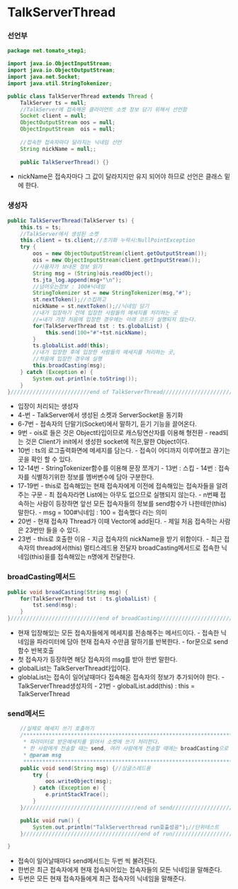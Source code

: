 # TalkServerThread

### 선언부

```java
package net.tomato_step1;

import java.io.ObjectInputStream;
import java.io.ObjectOutputStream;
import java.net.Socket;
import java.util.StringTokenizer;

public class TalkServerThread extends Thread {
	TalkServer ts = null;
	//TalkServer에 접속해온 클라이언트 소켓 정보 담기 위해서 선언함
	Socket client = null;
	ObjectOutputStream oos = null;
	ObjectInputStream  ois = null;
	
	//접속한 접속자마다 달라지는 닉네임 선언
	String nickName = null;;
	
	public TalkServerThread() {}
```

* nickName은 접속자마다 그 값이 달라지지만 유지 되어야 하므로 선언은 클래스 밑에 한다.

### 생성자

```java
public TalkServerThread(TalkServer ts) {
	this.ts = ts;
	//TalkServer에서 생성된 소켓
	this.client = ts.client;//초기화 누락시:NullPointException
	try {
		oos = new ObjectOutputStream(client.getOutputStream());
		ois = new ObjectInputStream(client.getInputStream());
		//사용자가 보내온 정보 읽기
		String msg = (String)ois.readObject();
		ts.jta_log.append(msg+"\n");
		//넘어오는정보 : 100#닉네임
		StringTokenizer st = new StringTokenizer(msg,"#");
		st.nextToken();//스킵하고
		nickName = st.nextToken();//닉네임 담기
		//내가 입장하기 전에 입장한 사람들의 메세지를 처리하는 곳
		//=내가 가장 처음에 입장한 경우에는 아래 코드가 실행되지 않는다.
		for(TalkServerThread tst : ts.globalList) {
			this.send(100+"#"+tst.nickName);
		}
		ts.globalList.add(this);
		//내가 입장한 후에 입장한 사람들의 메세지를 처리하는 곳, 
		//처음에 입장한 경우에 실행
		this.broadCasting(msg);
	} catch (Exception e) {
		System.out.println(e.toString());
	}
}/////////////////////////end of TalkServerThread/////////////////////////////
```

* 입장이 처리되는 생성자
* 4-번 - TalkServer에서 생성된 소켓과 ServerSocket을 동기화
* 6-7번 - 접속자의 단말기\(Socket\)에서 말하기, 듣기 기능을 끌어온다.
* 9번  - ois로 들은 것은 Object타입이므로 캐스팅연산자를 이용해 형전환 - read되는 것은 Client가 init에서 생성한 socket에 적은,말한 Object이다.
* 10번 : ts의 로그출력화면에 메세지를 담는다. - 접속이 어디까지 이루어졌고 끊기는 곳을 확인 할 수 있다.
* 12-14번  - StringTokenizer함수를 이용해 문장 쪼개기 - 13번 : 스킵 - 14번 : 접속자를 식별하기위한 정보를 멤버변수에 담아 구분한다.
* 17-19번  - this로 접속해있는 현재 접속자에게 이전에 접속해있는 접속자들을 알려주는 구문 - 최 접속자라면 List에는 아무도 없으므로 실행되지 않는다. - n번째 접속하는 사람이 등장하면 앞선 모든 접속자들의 정보를 send함수가 나한테만\(this\) 말한다. - msg = 100\#닉네임 :  100 = 접속했다 라는 의미
* 20번  - 현재 접속자 Thread가 이때 Vector에 add된다. - 제일 처음 접속하는 사람은 23번만 들을 수 있다.
* 23번  - this로 호출한 이유 - 지금 접속자의 nickName을 받기 위함이다. - 최근 접속자의 thread에서\(this\) 멀티스레드용 전달자 broadCasting메서드로 접속한 닉네임\(this\)을를 접속해있는 n명에게 전달한다.

### broadCasting메서드

```java
public void broadCasting(String msg) { 
	for(TalkServerThread tst : ts.globalList) {
		tst.send(msg);			
	}
}////////////////////////////end of broadCasting///////////////////////////////
```

* 현재 입장해있는 모든 접속자들에게 메세지를 전송해주는 메서드이다. - 접속한 닉네임을 파라미터에 담아 현재 접속자 수만큼 말하기를 반복한다.  - for문으로 send함수 반복호출
* 첫 접속자가 등장하면 해당 접속자의 msg를 받아 한번 말한다.
* globalList는 TalkServerThread타입이다.
* globlaList는 접속이 일어날때마다 접속해온 접속자의 정보가 추가되어야 한다. - TalkServerThread생성자의 - 21번 - globalList.add\(this\) : this = TalkServerThread

### send메서드

```java
	//실제로 메세지 쓰기 호출하기
	/*****************************************************************************
	 * 파라미터로 받은메세지를 읽어서 소켓에 쓰기 처리한다.
	 * 한 사람에게 전송할 때는 send, 여러 사람에게 전송할 때에는 broadCasting으로 처리
	 * @param msg
	 *****************************************************************************/
	public void send(String msg) {//싱글스레드용
		try {
			oos.writeObject(msg);
		} catch (Exception e) {
			e.printStackTrace();
		}
	}////////////////////////////////////end of send//////////////////////////////

	public void run() {
		System.out.println("TalkServerthread run호출성공");//단위테스트
	}/////////////////////////////////////end of run/////////////////////////////

}
```

* 접속이 일어날때마다 send메서드는 두번 씩 불려진다. 
* 한번은 최근 접속자에게 현재 접속되어있는 접속자들의 모든 닉네임을 말해준다.
* 두번은 모든 현재 접속자들에게 최근 접속자의 닉네임을 말해준다.


